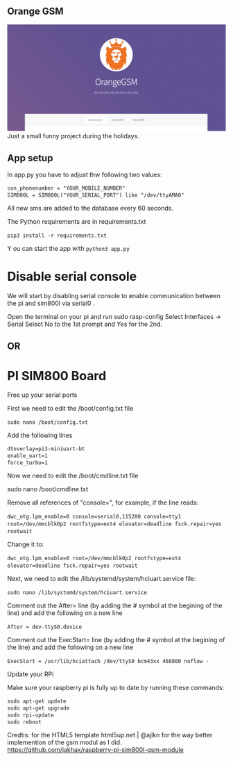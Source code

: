 ## Orange GSM
![alt text](https://github.com/peet47/OrangeGSM/blob/main/images/img1.png)
Just a small funny project during the holidays.

## App setup

In app.py you have to adjust thw following two values:
```
con_phonenumber = "YOUR_MOBILE_NUMBER"
SIM800L = SIM800L("YOUR_SERIAL_PORT") like "/dev/ttyAMA0"
```

All new sms are added to the database every 60 seconds.

The Python requirements are in requirements.txt

`pip3 install -r requirements.txt`

Y ou can start the app with `python3 app.py`

# Disable serial console
We will start by disabling serial console to enable communication between the pi and sim800l via serial0 .

Open the terminal on your pi and run sudo rasp-config Select Interfaces → Serial Select No to the 1st prompt and Yes for the 2nd.

## OR

# PI SIM800  Board

Free up your serial ports

First we need to edit the /boot/config.txt file

`sudo nano /boot/config.txt`

Add the following lines

```
dtoverlay=pi3-miniuart-bt
enable_uart=1
force_turbo=1
```

Now we need to edit the /boot/cmdline.txt file

sudo nano /boot/cmdline.txt

Remove all references of "console=", for example, if the line reads:

`dwc_otg.lpm_enable=0 console=serial0,115200 console=tty1 root=/dev/mmcblk0p2 rootfstype=ext4 elevator=deadline fsck.repair=yes rootwait`

Change it to:

`dwc_otg.lpm_enable=0 root=/dev/mmcblk0p2 rootfstype=ext4 elevator=deadline fsck.repair=yes rootwait`

Next, we need to edit the /lib/systemd/system/hciuart.service file:

`sudo nano /lib/systemd/system/hciuart.service`

Comment out the After= line (by adding the # symbol at the begining of the line) and add the following on a new line

`After = dev-ttyS0.device`

Comment out the ExecStart= line (by adding the # symbol at the begining of the line) and add the following on a new line

`ExecStart = /usr/lib/hciattach /dev/ttyS0 bcm43xx 460800 noflow -`

 

Update your RPi

Make sure your raspberry pi is fully up to date by running these commands:

```
sudo apt-get update
sudo apt-get upgrade
sudo rpi-update
sudo reboot
```


Credtis:
for the HTML5 template html5up.net | @ajlkn
for the way better implemention of the gsm modul as I did. https://github.com/jakhax/raspberry-pi-sim800l-gsm-module